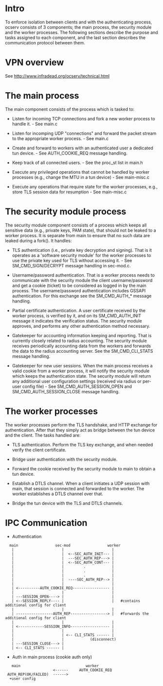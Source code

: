 Intro
=====

To enforce isolation between clients and with the authenticating process, 
ocserv consists of 3 components; the main process, the security module and
the worker processes. The following sections describe the purpose and tasks
assigned to each component, and the last section describes the communication
protocol between them.


VPN overview
============

See http://www.infradead.org/ocserv/technical.html


The main process
================

The main component consists of the process which is tasked to:
 
 * Listen for incoming TCP connections and fork a new worker process
   to handle it. - See main.c

 * Listen for incomping UDP "connections" and forward the packet stream
   to the appropriate worker process. - See main.c

 * Create and forward to workers with an authenticated user a dedicated
   tun device. - See AUTH_COOKIE_REQ message handling.

 * Keep track of all connected users. - See the proc_st list in main.h

 * Execute any privileged operations that cannot be handled by worker
    processes (e.g., change the MTU in a tun device) - See main-misc.c

 * Execute any operations that require state for the worker processes,
    e.g., store TLS session data for resumption - See main-misc.c


The security module process
===========================

The security module component consists of a process which keeps all
sensitive data (e.g., private keys, PAM state), that should not be leaked to
a worker process. It is separate from main to ensure that no such data are
leaked during a fork(). It handles:

 * TLS authentication (i.e., private key decryption and signing). That is
   it operates as a 'software security module' for the worker processes to
   use the private key used for TLS without accessing it. - See
   SM_CMD_SIGN/DECRYPT message handling in sec-mod.c.

 * Username/password authentication. That is a worker process needs to
   communicate with the security module the client username/password and
   get a cookie (ticket) to be considered as logged in by the main process.
   The username/password authentication includes GSSAPI authentication.
   For this exchange see the SM_CMD_AUTH_* message handling.

 * Partial certificate authentication. A user certificate received by the
   worker process, is verified by it, and on its SM_CMD_AUTH_INIT message
   it indicates the verification status. The security module approves, 
   and performs any other authentication method necessary.

 * Gatekeeper for accounting information keeping and reporting. That is
   currently closely related to radius accounting. The security module
   receives periodically accounting data from the workers and forwards the
   data to the radius accounting server. See the SM_CMD_CLI_STATS message
   handling.

 * Gatekeeper for new user sessions. When the main process receives a valid cookie
   from a worker process, it will notify the security module which keeps the
   authentication state. The security module will return any additional user
   configuration settings (received via radius or per-user config file) -
   See SM_CMD_AUTH_SESSION_OPEN and SM_CMD_AUTH_SESSION_CLOSE message
   handling.


The worker processes
====================

The worker processes perform the TLS handshake, and HTTP exchange for
authentication. After that they simply act as bridge between the tun
device and the client. The tasks handled are:

 * TLS authentication. Perform the TLS key exchange, and when needed verify
   the client certificate.

 * Bridge user authentication with the security module.

 * Forward the cookie received by the security module to main to obtain a
   tun device.

 * Establish a DTLS channel. When a client initiates a UDP session with
   main, that session is connected and forwarded to the worker. The worker
   establishes a DTLS channel over that.

 * Bridge the tun device with the TLS and DTLS channels.


IPC Communication
=================

* Authentication

``` 
  main                 sec-mod                 worker
   |                      |                      |
   |                      |  <--SEC_AUTH_INIT--- |
   |                      |  ---SEC_AUTH_REP---> |
   |                      |  <--SEC_AUTH_CONT--- |
   |                      |         .            |
   |                      |         .            |
   |                      |         .            |
   |                      |  ----SEC_AUTH_REP--> |
   |                      |                      |
   | <----------AUTH_COOKIE_REQ----------------- |
   |                      |                      |
   | ---SESSION_OPEN----> |                      |
   | <--SESSION_REPLY---- |                      |   #contains additional config for client
   |                      |                      |
   | -----------------AUTH_REP-----------------> |   #forwards the additional config for client
   |                      |                      |
   | <------------SESSION_INFO------------------ |
   |                      |                      |
   |                      | <-- CLI_STATS ------ |
   |                      |            (disconnect)
   | ---SESSION_CLOSE---> |
   | <-- CLI_STATS ------ |

```


* Auth in main process (cookie auth only)

```
   main                              worker
                      <------     AUTH_COOKIE_REQ
 AUTH_REP(OK/FAILED)  ------>
  +user config

```
